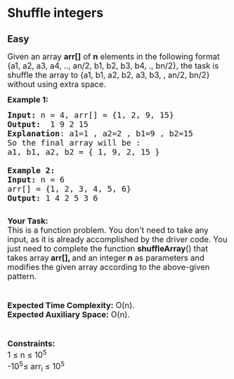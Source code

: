 # Shuffle integers
## Easy
<div class="problem-statement">
                <p></p><p><span style="font-size:18px">Given an array <strong>arr[]</strong> of <strong>n</strong> elements in the following format {a1, a2, a3, a4, .., an/2, b1, b2, b3, b4, ., bn/2}, the task is shuffle the array to {a1, b1, a2, b2, a3, b3, , an/2, bn/2} without using extra space.</span></p>

<p><span style="font-size:18px"><strong>Example 1:</strong></span></p>

<pre><span style="font-size:18px"><strong>Input: </strong>n = 4, arr[] = {1, 2, 9, 15}
<strong>Output:</strong>  1 9 2 15
<strong>Explanation</strong>: a1=1 , a2=2 , b1=9 , b2=15
So the final array will be :  
a1, b1, a2, b2 = { 1, 9, 2, 15 }

<strong>Example 2:</strong>
<strong>Input: </strong>n = 6
arr[] = {1, 2, 3, 4, 5, 6}
<strong>Output:</strong> 1 4 2 5 3 6</span></pre>

<p><br>
<span style="font-size:18px"><strong>Your Task:</strong><br>
This is a function problem. You don't need to take any input, as it is already accomplished by the driver code. You just need to complete the function <strong>shuffleArray</strong>() that takes array<strong> arr[], </strong>and an integer<strong> n</strong>&nbsp;as parameters and modifies the given array according to the above-given pattern.</span></p>

<p>&nbsp;</p>

<p><span style="font-size:18px"><strong>Expected Time Complexity:</strong> O(n).<br>
<strong>Expected Auxiliary Space:</strong> O(n).</span></p>

<p>&nbsp;</p>

<p><span style="font-size:18px"><strong>Constraints:</strong><br>
1 ≤ n ≤ 10<sup>5</sup><br>
-10<sup>5</sup>≤ arr<sub>i</sub>&nbsp;≤ 10<sup>5</sup></span></p>
 <p></p>
            </div>